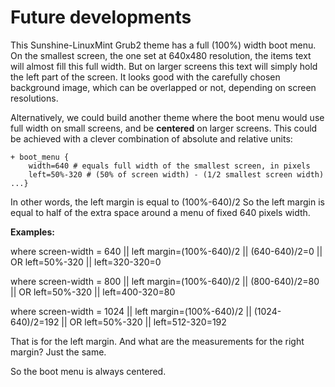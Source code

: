 # Future developments
This Sunshine-LinuxMint Grub2 theme has a full (100%) width boot menu. On the smallest screen, the one set at 640x480 resolution, the items text will almost fill this full width. But on larger screens this text will simply hold the left part of the screen. It looks good with the carefully chosen background image, which can be overlapped or not, depending on screen resolutions.

Alternatively, we could build another theme where the boot menu would use full width on small screens, and be **centered** on larger screens. This could be achieved with a clever combination of absolute and relative units:
```
+ boot_menu {
	width=640 # equals full width of the smallest screen, in pixels
	left=50%-320 # (50% of screen width) - (1/2 smallest screen width)
...}
```  
In other words, the left margin is equal to (100%-640)/2
So the left margin is equal to half of the extra space around a menu of fixed 640 pixels width.

**Examples:**

where screen-width = 640 || left margin=(100%-640)/2 || (640-640)/2=0 || OR left=50%-320 || left=320-320=0

where screen-width = 800 || left margin=(100%-640)/2 || (800-640)/2=80 || OR left=50%-320 || left=400-320=80

where screen-width = 1024 || left margin=(100%-640)/2 || (1024-640)/2=192 || OR left=50%-320 || left=512-320=192

That is for the left margin.
And what are the measurements for the right margin? Just the same.

So the boot menu is always centered.
